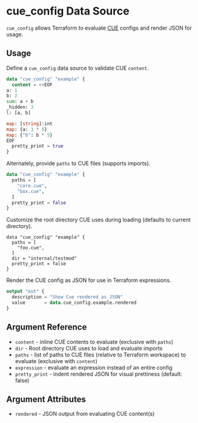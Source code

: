 # cue_config Data Source

`cue_config` allows Terraform to evaluate [CUE](https://cuelang.org/docs/) configs and render JSON for usage.

## Usage

Define a `cue_config` data source to validate CUE `content`.

```tf
data "cue_config" "example" {
  content = <<EOF
a: 1
b: 2
sum: a + b
_hidden: 3
l: [a, b]

map: [string]:int
map: {a: 1 * 5}
map: {"b": b * 5}
EOF
  pretty_print = true
}
```

Alternately, provide `paths` to CUE files (supports imports).

```tf
data "cue_config" "example" {
  paths = [
    "core.cue",
    "box.cue",
  ]
  pretty_print = false
}
```

Customize the root directory CUE uses during loading (defaults to current directory).

```
data "cue_config" "example" {
  paths = [
    "foo.cue",
  ]
  dir = "internal/testmod"
  pretty_print = false
}
```

Render the CUE config as JSON for use in Terraform expressions.

```tf
output "out" {
  description = "Show Cue rendered as JSON"
  value       = data.cue_config.example.rendered
}
```

## Argument Reference

* `content` - inline CUE contents to evaluate (exclusive with `paths`)
* `dir` - Root directory CUE uses to load and evaluate imports
* `paths` - list of paths to CUE files (relative to Terraform workspace) to evaluate (exclusive with `content`)
* `expression` - evaluate an expression instead of an entire config
* `pretty_print` - indent rendered JSON for visual prettiness (default: false)

## Argument Attributes

* `rendered` - JSON output from evaluating CUE content(s)


